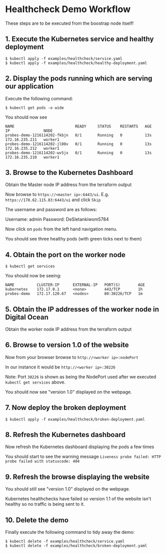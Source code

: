 # Healthcheck Demo Workflow

These steps are to be executed from the boostrap node itself!

## 1. Execute the Kubernetes service and healthy deployment

```
$ kubectl apply -f examples/healthcheck/service.yaml
$ kubectl apply -f examples/healthcheck/healthy-deployment.yaml
```

## 2. Display the pods running which are serving our application

Execute the following command:

```
$ kubectl get pods -o wide
```

You should now see

```
NAME                           READY     STATUS    RESTARTS   AGE       IP               NODE
probes-demo-1216114202-fkbjn   0/1       Running   0          13s       172.16.235.211   worker1
probes-demo-1216114202-jl08v   0/1       Running   0          13s       172.16.235.212   worker1
probes-demo-1216114202-wv5jx   0/1       Running   0          13s       172.16.235.210   worker1
```

## 3. Browse to the Kubernetes Dashboard

Obtain the Master node IP address from the terraform output

Now browse to `https://<master ip>:6443/ui`. E.g. `https://178.62.115.83:6443/ui` and click `Skip`

The username and password are as follows:

Username: admin
Password: DeSletankiwom5784

Now click on `pods` from the left hand navigation menu.

You should see three healthy pods (with green ticks next to them)

## 4. Obtain the port on the worker node

```
$ kubectl get services
```

You should now be seeing:

```
NAME          CLUSTER-IP      EXTERNAL-IP   PORT(S)        AGE
kubernetes    172.17.0.1      <none>        443/TCP        1h
probes-demo   172.17.120.67   <nodes>       80:30226/TCP   1m
```

## 5. Obtain the IP addresses of the worker node in Digital Ocean

Obtain the worker node IP address from the terraform output

## 6. Browse to version 1.0 of the website

Now from your browser browse to `http://<worker ip>:nodePort`

In our instance it would be `http://<worker ip>:30226`

Note: Port `30226` is shown as being the NodePort used after we executed `kubectl get services` above.

You should now see "version 1.0" displayed on the webpage.

## 7. Now deploy the broken deployment

```
$ kubectl apply -f examples/healthcheck/broken-deployment.yaml
```

## 8. Refresh the Kubernetes dashboard

Now refresh the Kubernetes dashboard displaying the pods a few times

You should start to see the warning message `Liveness probe failed: HTTP probe failed with statuscode: 404`

## 9. Refresh the browse displaying the website

You should still see "version 1.0" displayed on the webpage.

Kubernetes healthchecks have failed so version 1.1 of the website isn't healthy so no traffic is being sent to it.

## 10. Delete the demo

Finally execute the following command to tidy away the demo:

```
$ kubectl delete -f examples/healthcheck/service.yaml
$ kubectl delete -f examples/healthcheck/broken-deployment.yaml
```